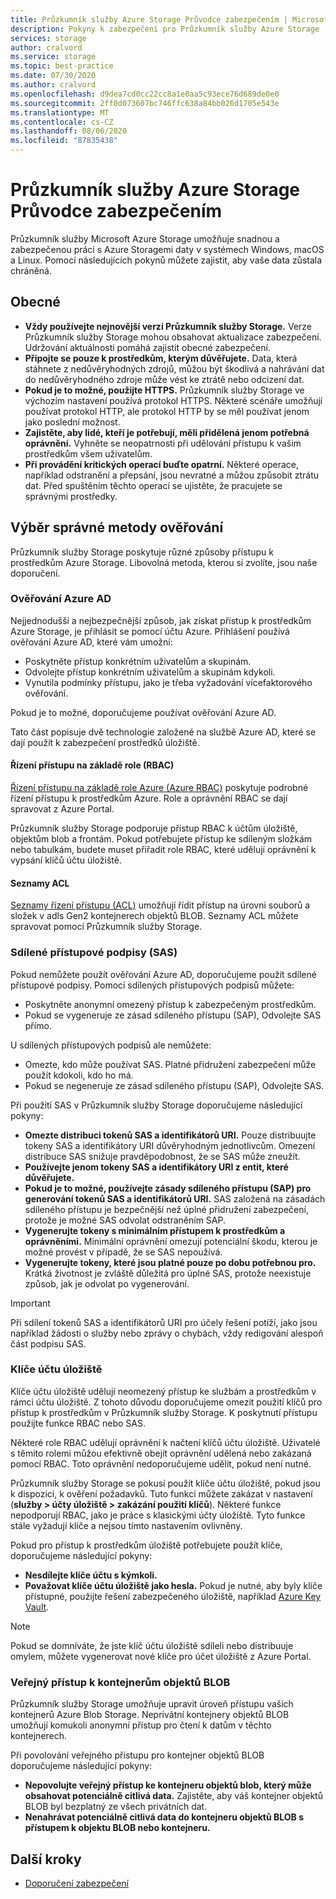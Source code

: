```yaml
---
title: Průzkumník služby Azure Storage Průvodce zabezpečením | Microsoft Docs
description: Pokyny k zabezpečení pro Průzkumník služby Azure Storage
services: storage
author: cralvord
ms.service: storage
ms.topic: best-practice
ms.date: 07/30/2020
ms.author: cralvord
ms.openlocfilehash: d9dea7cd0cc22cc8a1e0aa5c93ece76d689de0e0
ms.sourcegitcommit: 2ff0d073607bc746ffc638a84bb026d1705e543e
ms.translationtype: MT
ms.contentlocale: cs-CZ
ms.lasthandoff: 08/06/2020
ms.locfileid: "87835438"
---
```

# <a name="azure-storage-explorer-security-guide"></a>Průzkumník služby Azure Storage Průvodce zabezpečením

Průzkumník služby Microsoft Azure Storage umožňuje snadnou a zabezpečenou práci s Azure Storagemi daty v systémech Windows, macOS a Linux. Pomocí následujících pokynů můžete zajistit, aby vaše data zůstala chráněná.

## <a name="general"></a>Obecné

- **Vždy používejte nejnovější verzi Průzkumník služby Storage.** Verze Průzkumník služby Storage mohou obsahovat aktualizace zabezpečení. Udržování aktuálnosti pomáhá zajistit obecné zabezpečení.
- **Připojte se pouze k prostředkům, kterým důvěřujete.** Data, která stáhnete z nedůvěryhodných zdrojů, můžou být škodlivá a nahrávání dat do nedůvěryhodného zdroje může vést ke ztrátě nebo odcizení dat.
- **Pokud je to možné, použijte HTTPS.** Průzkumník služby Storage ve výchozím nastavení používá protokol HTTPS. Některé scénáře umožňují používat protokol HTTP, ale protokol HTTP by se měl používat jenom jako poslední možnost.
- **Zajistěte, aby lidé, kteří je potřebují, měli přidělená jenom potřebná oprávnění.** Vyhněte se neopatrnosti při udělování přístupu k vašim prostředkům všem uživatelům.
- **Při provádění kritických operací buďte opatrní.** Některé operace, například odstranění a přepsání, jsou nevratné a můžou způsobit ztrátu dat. Před spuštěním těchto operací se ujistěte, že pracujete se správnými prostředky.

## <a name="choosing-the-right-authentication-method"></a>Výběr správné metody ověřování

Průzkumník služby Storage poskytuje různé způsoby přístupu k prostředkům Azure Storage. Libovolná metoda, kterou si zvolíte, jsou naše doporučení.

### <a name="azure-ad-authentication"></a>Ověřování Azure AD

Nejjednodušší a nejbezpečnější způsob, jak získat přístup k prostředkům Azure Storage, je přihlásit se pomocí účtu Azure. Přihlášení používá ověřování Azure AD, které vám umožní:

- Poskytněte přístup konkrétním uživatelům a skupinám.
- Odvolejte přístup konkrétním uživatelům a skupinám kdykoli.
- Vynutila podmínky přístupu, jako je třeba vyžadování vícefaktorového ověřování.

Pokud je to možné, doporučujeme používat ověřování Azure AD.

Tato část popisuje dvě technologie založené na službě Azure AD, které se dají použít k zabezpečení prostředků úložiště.

#### <a name="role-based-access-control-rbac"></a>Řízení přístupu na základě role (RBAC)

[Řízení přístupu na základě role Azure (Azure RBAC)](https://docs.microsoft.com/azure/role-based-access-control/overview) poskytuje podrobné řízení přístupu k prostředkům Azure. Role a oprávnění RBAC se dají spravovat z Azure Portal.

Průzkumník služby Storage podporuje přístup RBAC k účtům úložiště, objektům blob a frontám. Pokud potřebujete přístup ke sdíleným složkám nebo tabulkám, budete muset přiřadit role RBAC, které udělují oprávnění k vypsání klíčů účtu úložiště.

#### <a name="access-control-lists-acls"></a>Seznamy ACL

[Seznamy řízení přístupu (ACL)](https://docs.microsoft.com/azure/storage/blobs/data-lake-storage-access-control) umožňují řídit přístup na úrovni souborů a složek v adls Gen2 kontejnerech objektů BLOB. Seznamy ACL můžete spravovat pomocí Průzkumník služby Storage.

### <a name="shared-access-signatures-sas"></a>Sdílené přístupové podpisy (SAS)

Pokud nemůžete použít ověřování Azure AD, doporučujeme použít sdílené přístupové podpisy. Pomocí sdílených přístupových podpisů můžete:

- Poskytněte anonymní omezený přístup k zabezpečeným prostředkům.
- Pokud se vygeneruje ze zásad sdíleného přístupu (SAP), Odvolejte SAS přímo.

U sdílených přístupových podpisů ale nemůžete:

- Omezte, kdo může používat SAS. Platné přidružení zabezpečení může použít kdokoli, kdo ho má.
- Pokud se negeneruje ze zásad sdíleného přístupu (SAP), Odvolejte SAS.

Při použití SAS v Průzkumník služby Storage doporučujeme následující pokyny:

- **Omezte distribuci tokenů SAS a identifikátorů URI.** Pouze distribuujte tokeny SAS a identifikátory URI důvěryhodným jednotlivcům. Omezení distribuce SAS snižuje pravděpodobnost, že se SAS může zneužít.
- **Používejte jenom tokeny SAS a identifikátory URI z entit, které důvěřujete.**
- **Pokud je to možné, používejte zásady sdíleného přístupu (SAP) pro generování tokenů SAS a identifikátorů URI.** SAS založená na zásadách sdíleného přístupu je bezpečnější než úplné přidružení zabezpečení, protože je možné SAS odvolat odstraněním SAP.
- **Vygenerujte tokeny s minimálním přístupem k prostředkům a oprávněními.** Minimální oprávnění omezují potenciální škodu, kterou je možné provést v případě, že se SAS nepoužívá.
- **Vygenerujte tokeny, které jsou platné pouze po dobu potřebnou pro.** Krátká životnost je zvláště důležitá pro úplné SAS, protože neexistuje způsob, jak je odvolat po vygenerování.

> [!IMPORTANT]
> Při sdílení tokenů SAS a identifikátorů URI pro účely řešení potíží, jako jsou například žádosti o služby nebo zprávy o chybách, vždy redigování alespoň část podpisu SAS.

### <a name="storage-account-keys"></a>Klíče účtu úložiště

Klíče účtu úložiště udělují neomezený přístup ke službám a prostředkům v rámci účtu úložiště. Z tohoto důvodu doporučujeme omezit použití klíčů pro přístup k prostředkům v Průzkumník služby Storage. K poskytnutí přístupu použijte funkce RBAC nebo SAS.

Některé role RBAC udělují oprávnění k načtení klíčů účtu úložiště. Uživatelé s těmito rolemi můžou efektivně obejít oprávnění udělená nebo zakázaná pomocí RBAC. Toto oprávnění nedoporučujeme udělit, pokud není nutné.

Průzkumník služby Storage se pokusí použít klíče účtu úložiště, pokud jsou k dispozici, k ověření požadavků. Tuto funkci můžete zakázat v nastavení (**služby > účty úložiště > zakázání použití klíčů**). Některé funkce nepodporují RBAC, jako je práce s klasickými účty úložiště. Tyto funkce stále vyžadují klíče a nejsou tímto nastavením ovlivněny.

Pokud pro přístup k prostředkům úložiště potřebujete použít klíče, doporučujeme následující pokyny:

- **Nesdílejte klíče účtu s kýmkoli.**
- **Považovat klíče účtu úložiště jako hesla.** Pokud je nutné, aby byly klíče přístupné, použijte řešení zabezpečeného úložiště, například [Azure Key Vault](https://azure.microsoft.com/services/key-vault/).

> [!NOTE]
> Pokud se domníváte, že jste klíč účtu úložiště sdíleli nebo distribuuje omylem, můžete vygenerovat nové klíče pro účet úložiště z Azure Portal.

### <a name="public-access-to-blob-containers"></a>Veřejný přístup k kontejnerům objektů BLOB

Průzkumník služby Storage umožňuje upravit úroveň přístupu vašich kontejnerů Azure Blob Storage. Neprivátní kontejnery objektů BLOB umožňují komukoli anonymní přístup pro čtení k datům v těchto kontejnerech.

Při povolování veřejného přístupu pro kontejner objektů BLOB doporučujeme následující pokyny:

- **Nepovolujte veřejný přístup ke kontejneru objektů blob, který může obsahovat potenciálně citlivá data.** Zajistěte, aby váš kontejner objektů BLOB byl bezplatný ze všech privátních dat.
- **Nenahrávat potenciálně citlivá data do kontejneru objektů BLOB s přístupem k objektu BLOB nebo kontejneru.** 

## <a name="next-steps"></a>Další kroky

- [Doporučení zabezpečení](https://docs.microsoft.com/azure/storage/blobs/security-recommendations)
